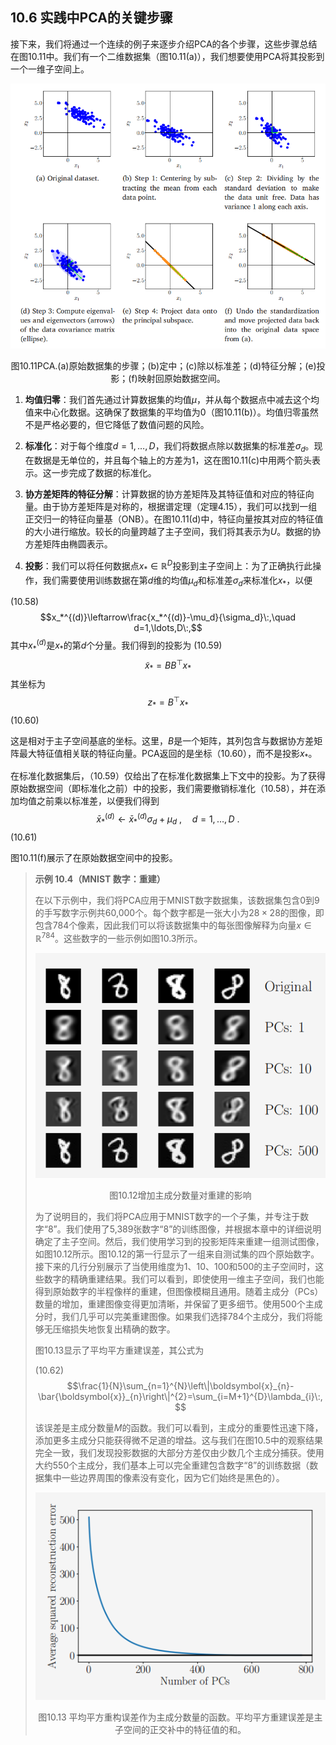 ## 10.6 实践中PCA的关键步骤

接下来，我们将通过一个连续的例子来逐步介绍PCA的各个步骤，这些步骤总结在图10.11中。我们有一个二维数据集（图10.11(a)），我们想要使用PCA将其投影到一个一维子空间上。

![1723957718330](../attachments/10.11.png)

<center>图10.11PCA.(a)原始数据集的步骤；(b)定中；(c)除以标准差；(d)特征分解；(e)投影；(f)映射回原始数据空间。</center>

1. **均值归零**：我们首先通过计算数据集的均值$\mu$，并从每个数据点中减去这个均值来中心化数据。这确保了数据集的平均值为0（图10.11(b)）。均值归零虽然不是严格必要的，但它降低了数值问题的风险。

2. **标准化**：对于每个维度$d=1,\ldots,D$，我们将数据点除以数据集的标准差$\sigma_d$。现在数据是无单位的，并且每个轴上的方差为1，这在图10.11(c)中用两个箭头表示。这一步完成了数据的标准化。

3. **协方差矩阵的特征分解**：计算数据的协方差矩阵及其特征值和对应的特征向量。由于协方差矩阵是对称的，根据谱定理（定理4.15），我们可以找到一组正交归一的特征向量基（ONB）。在图10.11(d)中，特征向量按其对应的特征值的大小进行缩放。较长的向量跨越了主子空间，我们将其表示为$U$。数据的协方差矩阵由椭圆表示。

4. **投影**：我们可以将任何数据点$x_*\in\mathbb{R}^D$投影到主子空间上：为了正确执行此操作，我们需要使用训练数据在第$d$维的均值$\mu_d$和标准差$\sigma_d$来标准化$x_*$，以便

(10.58)
$$x_*^{(d)}\leftarrow\frac{x_*^{(d)}-\mu_d}{\sigma_d}\:,\quad d=1,\ldots,D\:,$$
其中$x_*^{(d)}$是$x_*$的第$d$个分量。我们得到的投影为
(10.59)
$$\tilde{x}_*=BB^\top x_*$$
其坐标为
$$z_*=B^\top x_*$$
(10.60)

这是相对于主子空间基底的坐标。这里，$B$是一个矩阵，其列包含与数据协方差矩阵最大特征值相关联的特征向量。PCA返回的是坐标（10.60），而不是投影$x_*$。

在标准化数据集后，（10.59）仅给出了在标准化数据集上下文中的投影。为了获得原始数据空间（即标准化之前）中的投影，我们需要撤销标准化（10.58），并在添加均值之前乘以标准差，以便我们得到
$$\bar{x}_{*}^{(d)}\leftarrow\bar{x}_{*}^{(d)}\sigma_{d}+\mu_{d}\:,\quad d=1,\ldots,D\:.$$
(10.61)

图10.11(f)展示了在原始数据空间中的投影。

> **示例 10.4（MNIST 数字：重建）**
>
> 在以下示例中，我们将PCA应用于MNIST数字数据集，该数据集包含0到9的手写数字示例共60,000个。每个数字都是一张大小为$28\times28$的图像，即包含784个像素，因此我们可以将该数据集中的每张图像解释为向量$x\in\mathbb{R}^{784}$。这些数字的一些示例如图10.3所示。
>
> ![1723957907397](../attachments/10.12.png)
>
> <center>图10.12增加主成分数量对重建的影响</center>
>
> 为了说明目的，我们将PCA应用于MNIST数字的一个子集，并专注于数字“8”。我们使用了5,389张数字“8”的训练图像，并根据本章中的详细说明确定了主子空间。然后，我们使用学习到的投影矩阵来重建一组测试图像，如图10.12所示。图10.12的第一行显示了一组来自测试集的四个原始数字。接下来的几行分别展示了当使用维度为1、10、100和500的主子空间时，这些数字的精确重建结果。我们可以看到，即使使用一维主子空间，我们也能得到原始数字的半程像样的重建，但图像模糊且通用。随着主成分（PCs）数量的增加，重建图像变得更加清晰，并保留了更多细节。使用500个主成分时，我们几乎可以完美重建图像。如果我们选择784个主成分，我们将能够无压缩损失地恢复出精确的数字。
>
> 图10.13显示了平均平方重建误差，其公式为
>
> (10.62)
> $$\frac{1}{N}\sum_{n=1}^{N}\left\|\boldsymbol{x}_{n}-\bar{\boldsymbol{x}}_{n}\right\|^{2}=\sum_{i=M+1}^{D}\lambda_{i}\:,$$
>
> 该误差是主成分数量$M$的函数。我们可以看到，主成分的重要性迅速下降，添加更多主成分只能获得微不足道的增益。这与我们在图10.5中的观察结果完全一致，我们发现投影数据的大部分方差仅由少数几个主成分捕获。使用大约550个主成分，我们基本上可以完全重建包含数字“8”的训练数据（数据集中一些边界周围的像素没有变化，因为它们始终是黑色的）。
>
> ![1723957942916](../attachments/10.13.png)
>
> <center>图10.13 平均平方重构误差作为主成分数量的函数。平均平方重建误差是主子空间的正交补中的特征值的和。</center>


